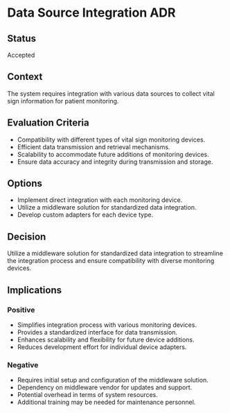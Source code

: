 # Data Source Integration ADR

## Status

Accepted

## Context

The system requires integration with various data sources to collect vital sign information for patient monitoring.

## Evaluation Criteria

- Compatibility with different types of vital sign monitoring devices.
- Efficient data transmission and retrieval mechanisms.
- Scalability to accommodate future additions of monitoring devices.
- Ensure data accuracy and integrity during transmission and storage.

## Options

- Implement direct integration with each monitoring device.
- Utilize a middleware solution for standardized data integration.
- Develop custom adapters for each device type.

## Decision

Utilize a middleware solution for standardized data integration to streamline the integration process and ensure compatibility with diverse monitoring devices.

## Implications

### Positive

- Simplifies integration process with various monitoring devices.
- Provides a standardized interface for data transmission.
- Enhances scalability and flexibility for future device additions.
- Reduces development effort for individual device adapters.

### Negative

- Requires initial setup and configuration of the middleware solution.
- Dependency on middleware vendor for updates and support.
- Potential overhead in terms of system resources.
- Additional training may be needed for maintenance personnel.

